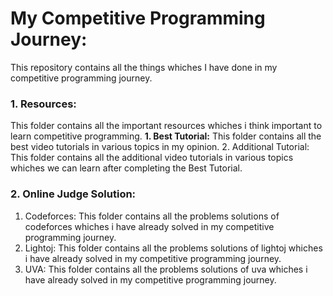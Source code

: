 # My Competitive Programming Journey:
This repository contains all the things whiches I have done in my competitive programming journey.
### 1. Resources:
This folder contains all the important resources whiches i think important to learn competitive programming.
  **1. Best Tutorial:**
  This folder contains all the best video tutorials in various topics in my opinion.
  2. Additional Tutorial:
  This folder contains all the additional video tutorials in various topics whiches we can learn after completing the Best Tutorial.
### 2. Online Judge Solution:
  1. Codeforces: This folder contains all the problems solutions of codeforces whiches i have already solved in my competitive programming journey.
  2. Lightoj: This folder contains all the problems solutions of lightoj whiches i have already solved in my competitive programming journey.
  3. UVA: This folder contains all the problems solutions of uva whiches i have already solved in my competitive programming journey.
